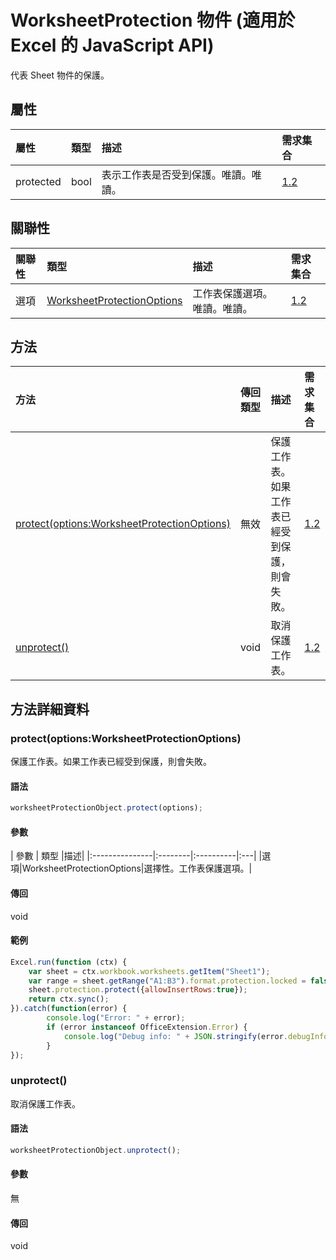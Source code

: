 # <a name="worksheetprotection-object-javascript-api-for-excel"></a>WorksheetProtection 物件 (適用於 Excel 的 JavaScript API)

代表 Sheet 物件的保護。

## <a name="properties"></a>屬性

| 屬性	       | 類型	    |描述| 需求集合|
|:---------------|:--------|:----------|:----|
|protected|bool|表示工作表是否受到保護。唯讀。唯讀。|[1.2](../requirement-sets/excel-api-requirement-sets.md)|

## <a name="relationships"></a>關聯性
| 關聯性 | 類型	    |描述| 需求集合|
|:---------------|:--------|:----------|:----|
|選項|[WorksheetProtectionOptions](worksheetprotectionoptions.md)|工作表保護選項。唯讀。唯讀。|[1.2](../requirement-sets/excel-api-requirement-sets.md)|

## <a name="methods"></a>方法

| 方法           | 傳回類型    |描述| 需求集合|
|:---------------|:--------|:----------|:----|
|[protect(options:WorksheetProtectionOptions)](#protectoptions-worksheetprotectionoptions)|無效|保護工作表。如果工作表已經受到保護，則會失敗。|[1.2](../requirement-sets/excel-api-requirement-sets.md)|
|[unprotect()](#unprotect)|void|取消保護工作表。|[1.2](../requirement-sets/excel-api-requirement-sets.md)|

## <a name="method-details"></a>方法詳細資料


### <a name="protectoptions-worksheetprotectionoptions"></a>protect(options:WorksheetProtectionOptions)
保護工作表。如果工作表已經受到保護，則會失敗。

#### <a name="syntax"></a>語法
```js
worksheetProtectionObject.protect(options);
```

#### <a name="parameters"></a>參數
| 參數	       | 類型    |描述|
|:---------------|:--------|:----------|:---|
|選項|WorksheetProtectionOptions|選擇性。工作表保護選項。|

#### <a name="returns"></a>傳回
void

#### <a name="examples"></a>範例
```js
Excel.run(function (ctx) { 
    var sheet = ctx.workbook.worksheets.getItem("Sheet1");
    var range = sheet.getRange("A1:B3").format.protection.locked = false;
    sheet.protection.protect({allowInsertRows:true});
    return ctx.sync(); 
}).catch(function(error) {
        console.log("Error: " + error);
        if (error instanceof OfficeExtension.Error) {
            console.log("Debug info: " + JSON.stringify(error.debugInfo));
        }
});

```
### <a name="unprotect"></a>unprotect()
取消保護工作表。

#### <a name="syntax"></a>語法
```js
worksheetProtectionObject.unprotect();
```

#### <a name="parameters"></a>參數
無

#### <a name="returns"></a>傳回
void
